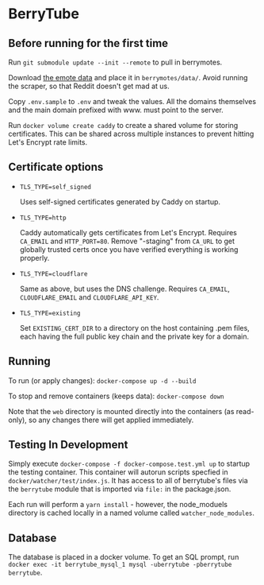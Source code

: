 BerryTube
=========

Before running for the first time
---------------------------------

Run `git submodule update --init --remote` to pull in berrymotes.

Download [the emote data](https://cdn.berrytube.tv/berrymotes/data/berrymotes_json_data.v2.json) and place it in `berrymotes/data/`. Avoid running the scraper, so that Reddit doesn't get mad at us.

Copy `.env.sample` to `.env` and tweak the values. All the domains themselves and the main domain prefixed with www. must point to the server.

Run `docker volume create caddy` to create a shared volume for storing certificates. This can be shared across multiple instances to prevent hitting Let's Encrypt rate limits.


Certificate options
-------------------

* `TLS_TYPE=self_signed`

  Uses self-signed certificates generated by Caddy on startup.

* `TLS_TYPE=http`

  Caddy automatically gets certificates from Let's Encrypt. Requires `CA_EMAIL` and `HTTP_PORT=80`. Remove "-staging" from `CA_URL` to get globally trusted certs once you have verified everything is working properly.

* `TLS_TYPE=cloudflare`

  Same as above, but uses the DNS challenge. Requires `CA_EMAIL`, `CLOUDFLARE_EMAIL` and `CLOUDFLARE_API_KEY`.

* `TLS_TYPE=existing`

  Set `EXISTING_CERT_DIR` to a directory on the host containing .pem files, each having the full public key chain and the private key for a domain.


Running
-------

To run (or apply changes): `docker-compose up -d --build`

To stop and remove containers (keeps data): `docker-compose down`

Note that the `web` directory is mounted directly into the containers (as read-only), so any changes there will get applied immediately.

Testing In Development
----------------------
Simply execute `docker-compose -f docker-compose.test.yml up` to startup the testing container. This container will autorun scripts specfied in `docker/watcher/test/index.js`. It has access to all of berrytube's files via the `berrytube` module that is imported via `file:` in the package.json.

Each run will perform a `yarn install` - however, the node_moduels directory is cached locally in a named volume called `watcher_node_modules`.

Database
--------

The database is placed in a docker volume. To get an SQL prompt, run `docker exec -it berrytube_mysql_1 mysql -uberrytube -pberrytube berrytube`.
